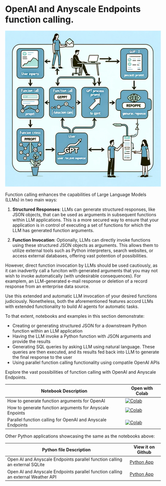 # OpenAI and Anyscale Endpoints function calling.

<img src="./images/gpt_function_calling.png">

Function calling enhances the capabilities of Large Language Models (LLMs) in two main ways:

1. **Structured Responses**: LLMs can generate structured responses, like JSON objects, that can be used as arguments in subsequent functions within LLM applications. This is a more secured way
to ensure that your application is in control of executing a set
of functions for which the LLM has generated function arguments.

2. **Function Invocation**: Optionally, LLMs can directly invoke functions using these structured JSON objects as arguments. This allows them to utilize external tools such as Python interpreters, search websites, or access external databases, offering vast potention of possibilities.

However, direct function invocation by LLMs should be used cautiously,
as it can inadvertly call a funciton with generated arguments that 
you may not wish to invoke automatically (with undesirable consequences). For examplem, an LLM-generated e-mail response or deletion of a record response from an enterprise data source.

Use this extended and automatic LLM invocation of your desired 
functions judiciously. Nonetheless, both the aforementioned features
accord LLMs with extended functionality to build AI agents for automatic tasks.

To that extent, notebooks and examples in this section demonstrate:

* Creating or generating structured JSON for a downstream Python function within an LLM application
* Having the LLM invoke a Python function with JSON arguments and provide the results
* Generating SQL queries by asking LLM using natural language. These
queries are then executed, and its results fed back into LLM to generate
the final response to the user
* Using parallel function calling functionality using compatile OpenAI APIs

Explore the vast possibilities of function calling with OpenAI and Anyscale Endpoints.


| Notebook Description| Open with Colab |
|--------------------|-----------------|
| How to generate function arguments for OpenAI | [![Colab](https://colab.research.google.com/assets/colab-badge.svg)](https://colab.research.google.com/github/dmatrix/genai-cookbook/blob/main/function-calling/1_how_to_generate_openai_func_arguments.ipynb) |
| How to generate function arguments for Anyscale Enpoints| [![Colab](https://colab.research.google.com/assets/colab-badge.svg)](https://colab.research.google.com/github/dmatrix/genai-cookbook/blob/main/function-calling/2_how_to_generate_anyscale_endpoints_func_arguments.ipynb) |
| Parallel function calling for OpenAI and Anyscale Endpoints| [![Colab](https://colab.research.google.com/assets/colab-badge.svg)](https://colab.research.google.com/github/dmatrix/genai-cookbook/blob/main/function-calling/3_how_to_use_openai_anyscale_parallel_function_calling_db.ipynb)|

Other Python applications showcasing the same as the notebooks above:



| Python file  Description| View it on Github |
|-------------------------|-------------------|
| Open AI and Anyscale Endpoints parallel function calling an external SQLite| [Python App](https://github.com/dmatrix/genai-cookbook/blob/main/function-calling/openai_anyscale_parallel_function_calling_db.py) |
| Open AI and Anyscale Endpoints parallel function calling an external Weather API |[Python App](https://github.com/dmatrix/genai-cookbook/blob/main/function-calling/openai_parallel_function_calling_external.py) |

